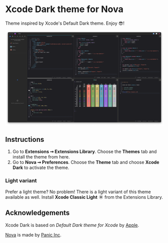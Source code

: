 # Xcode Dark theme for Nova

Theme inspired by Xcode's Default Dark theme. Enjoy 😎!

![Xcode Dark for Nova](https://github.com/nerdfromthenorth/xcode-dark-nova-theme/raw/main/screenshot.png)

## Instructions

1. Go to **Extensions ➞ Extensions Library**. Choose the **Themes** tab and install the theme from here.
1. Go to **Nova ➞ Preferences**. Choose the **Theme** tab and choose **Xcode Dark** to activate the theme.

### Light variant

Prefer a light theme? No problem! There is a light variant of this theme available as well. Install **Xcode Classic Light** ☀️ from the Extensions Library.

## Acknowledgements

Xcode Dark is based on _Default Dark theme for Xcode_ by [Apple](https://apple.com).

[Nova](https://panic.com/nova) is made by [Panic Inc](https://panic.com).
